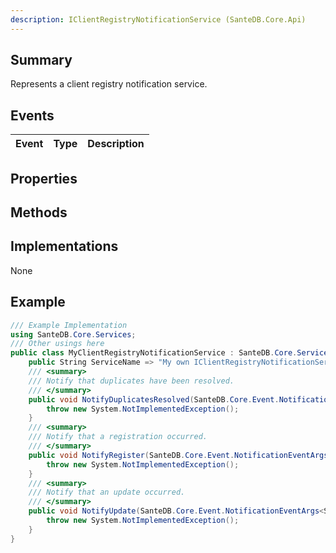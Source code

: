 ```yaml
---
description: IClientRegistryNotificationService (SanteDB.Core.Api)
---
```


## Summary
Represents a client registry notification service.

## Events

|Event|Type|Description|
|-|-|-|

## Properties


## Methods


## Implementations

None

## Example
```csharp
/// Example Implementation
using SanteDB.Core.Services;
/// Other usings here
public class MyClientRegistryNotificationService : SanteDB.Core.Services.IClientRegistryNotificationService { 
	public String ServiceName => "My own IClientRegistryNotificationService service";
	/// <summary>
	/// Notify that duplicates have been resolved.
	/// </summary>
	public void NotifyDuplicatesResolved(SanteDB.Core.Event.NotificationEventArgs<SanteDB.Core.Model.Roles.Patient> eventArgs){
		throw new System.NotImplementedException();
	}
	/// <summary>
	/// Notify that a registration occurred.
	/// </summary>
	public void NotifyRegister(SanteDB.Core.Event.NotificationEventArgs<SanteDB.Core.Model.Roles.Patient> eventArgs){
		throw new System.NotImplementedException();
	}
	/// <summary>
	/// Notify that an update occurred.
	/// </summary>
	public void NotifyUpdate(SanteDB.Core.Event.NotificationEventArgs<SanteDB.Core.Model.Roles.Patient> eventArgs){
		throw new System.NotImplementedException();
	}
}
```
